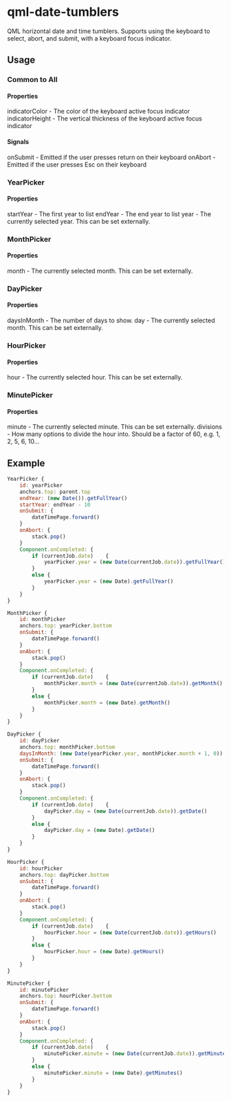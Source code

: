 # qml-date-tumblers
QML horizontal date and time tumblers.
Supports using the keyboard to select, abort, and submit, with a keyboard focus indicator.

## Usage

### Common to All
#### Properties
indicatorColor - The color of the keyboard active focus indicator
indicatorHeight - The vertical thickness of the keyboard active focus indicator
#### Signals
onSubmit - Emitted if the user presses return on their keyboard
onAbort - Emitted if the user presses Esc on their keyboard

### YearPicker
#### Properties
startYear - The first year to list
endYear - The end year to list
year - The currently selected year. This can be set externally.

### MonthPicker
#### Properties
month - The currently selected month. This can be set externally.

### DayPicker
#### Properties
daysInMonth - The number of days to show.
day - The currently selected month. This can be set externally.

### HourPicker
#### Properties
hour - The currently selected hour. This can be set externally.

### MinutePicker
#### Properties
minute - The currently selected minute. This can be set externally.
divisions - How many options to divide the hour into. Should be a factor of 60, e.g. 1, 2, 5, 6, 10...

## Example
```qml
YearPicker {
	id: yearPicker
	anchors.top: parent.top
	endYear: (new Date()).getFullYear()
	startYear: endYear - 10
	onSubmit: {
		dateTimePage.forward()
	}
	onAbort: {
		stack.pop()
	}
	Component.onCompleted: {
		if (currentJob.date)	{
			yearPicker.year = (new Date(currentJob.date)).getFullYear()
		}
		else {
			yearPicker.year = (new Date).getFullYear()
		}
	}
}

MonthPicker {
	id: monthPicker
	anchors.top: yearPicker.bottom
	onSubmit: {
		dateTimePage.forward()
	}
	onAbort: {
		stack.pop()
	}
	Component.onCompleted: {
		if (currentJob.date)	{
			monthPicker.month = (new Date(currentJob.date)).getMonth()
		}
		else {
			monthPicker.month = (new Date).getMonth()
		}
	}
}

DayPicker {
	id: dayPicker
	anchors.top: monthPicker.bottom
	daysInMonth: (new Date(yearPicker.year, monthPicker.month + 1, 0)).getDate()
	onSubmit: {
		dateTimePage.forward()
	}
	onAbort: {
		stack.pop()
	}
	Component.onCompleted: {
		if (currentJob.date)	{
			dayPicker.day = (new Date(currentJob.date)).getDate()
		}
		else {
			dayPicker.day = (new Date).getDate()
		}
	}
}

HourPicker {
	id: hourPicker
	anchors.top: dayPicker.bottom
	onSubmit: {
		dateTimePage.forward()
	}
	onAbort: {
		stack.pop()
	}
	Component.onCompleted: {
		if (currentJob.date)	{
			hourPicker.hour = (new Date(currentJob.date)).getHours()
		}
		else {
			hourPicker.hour = (new Date).getHours()
		}
	}
}

MinutePicker {
	id: minutePicker
	anchors.top: hourPicker.bottom
	onSubmit: {
		dateTimePage.forward()
	}
	onAbort: {
		stack.pop()
	}
	Component.onCompleted: {
		if (currentJob.date)	{
			minutePicker.minute = (new Date(currentJob.date)).getMinutes()
		}
		else {
			minutePicker.minute = (new Date).getMinutes()
		}
	}
}
```

